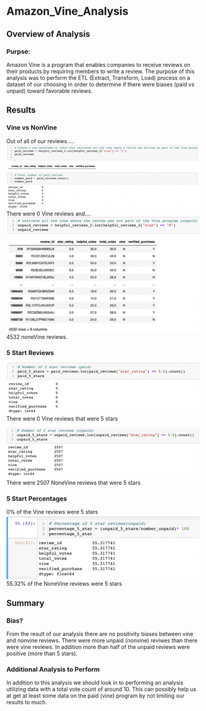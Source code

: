 # Amazon_Vine_Analysis

## Overview of Analysis 
### Purpse:
Amazon Vine is a program that enables companies to receive reviews on their products by requiring members to write a review. The purpose of this analysis was to perform the ETL (Extract, Transform, Load) process on a dataset of our choosing in order to determine if there were biases (paid vs unpaid) toward favorable reviews. 

## Results 
### Vine vs NonVine 
Out of all of our reviews.....
![part_of_vine.png](https://github.com/Cmarescot/Amazon_Vine_Analysis/blob/main/image_folder/part_of_vine.png)
There were 0 Vine reviews and.... 
![not_part_of_vine.png](https://github.com/Cmarescot/Amazon_Vine_Analysis/blob/main/image_folder/not_part_of_vine.png)
4532 noneVine reviews.

### 5 Start Reviews
![vine_stars.png](https://github.com/Cmarescot/Amazon_Vine_Analysis/blob/main/image_folder/vine_stars.png)
There were 0 Vine reviews that were 5 stars

![novine_stars.png](https://github.com/Cmarescot/Amazon_Vine_Analysis/blob/main/image_folder/novine_stars.png)
There were 2507 NoneVine reviews that were 5 stars 

### 5 Start Percentages 

0% of the Vine reviews were 5 stars 
![nonvine_percentage.png](https://github.com/Cmarescot/Amazon_Vine_Analysis/blob/main/image_folder/nonvine_percentage.png)
55.32% of the NoneVine reviews were 5 stars

## Summary 
### Bias?
From the result of our analysis there are no positivity biases between vine and nonvine reviews. There were more unpaid (nonvine) reviwes than there were vine reviews. In addition more than half of the unpaid reviews were positive (more than 5 stars).
### Additional Analysis to Perform 
In addition to this analysis we should look in to performing an analysis utilizing data with a total vote count of around 10. This can possibly help us at get at least some data on the paid (vine) program by not limiting our results to much.
